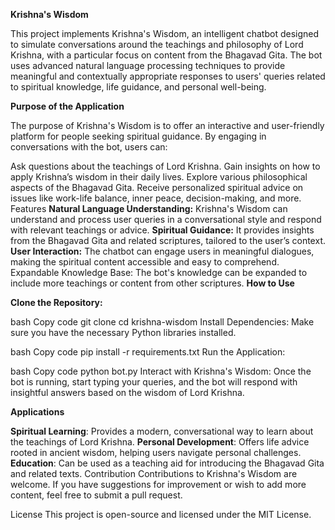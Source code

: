 **Krishna's Wisdom**


This project implements Krishna's Wisdom, an intelligent chatbot designed to simulate conversations around the teachings and philosophy of Lord Krishna, with a particular focus on content from the Bhagavad Gita. The bot uses advanced natural language processing techniques to provide meaningful and contextually appropriate responses to users' queries related to spiritual knowledge, life guidance, and personal well-being.

**Purpose of the Application**

The purpose of Krishna's Wisdom is to offer an interactive and user-friendly platform for people seeking spiritual guidance. By engaging in conversations with the bot, users can:

Ask questions about the teachings of Lord Krishna.
Gain insights on how to apply Krishna’s wisdom in their daily lives.
Explore various philosophical aspects of the Bhagavad Gita.
Receive personalized spiritual advice on issues like work-life balance, inner peace, decision-making, and more.
Features
**Natural Language Understanding:** Krishna's Wisdom can understand and process user queries in a conversational style and respond with relevant teachings or advice.
**Spiritual Guidance:** It provides insights from the Bhagavad Gita and related scriptures, tailored to the user’s context.
**User Interaction:** The chatbot can engage users in meaningful dialogues, making the spiritual content accessible and easy to comprehend.
Expandable Knowledge Base: The bot's knowledge can be expanded to include more teachings or content from other scriptures.
**How to Use**

**Clone the Repository:**

bash
Copy code
git clone <repository-url>
cd krishna-wisdom
Install Dependencies: Make sure you have the necessary Python libraries installed.

bash
Copy code
pip install -r requirements.txt
Run the Application:

bash
Copy code
python bot.py
Interact with Krishna's Wisdom: Once the bot is running, start typing your queries, and the bot will respond with insightful answers based on the wisdom of Lord Krishna.

**Applications**

**Spiritual Learning**: Provides a modern, conversational way to learn about the teachings of Lord Krishna.
**Personal Development**: Offers life advice rooted in ancient wisdom, helping users navigate personal challenges.
**Education**: Can be used as a teaching aid for introducing the Bhagavad Gita and related texts.
Contribution
Contributions to Krishna's Wisdom are welcome. If you have suggestions for improvement or wish to add more content, feel free to submit a pull request.

License
This project is open-source and licensed under the MIT License.

